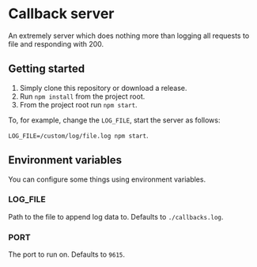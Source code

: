 # Callback server
An extremely server which does nothing more than logging all requests to file and responding with 200.

## Getting started
1. Simply clone this repository or download a release.
2. Run `npm install` from the project root.
3. From the project root run `npm start`.

To, for example, change the `LOG_FILE`, start the server as follows:

`LOG_FILE=/custom/log/file.log npm start`.

## Environment variables
You can configure some things using environment variables.

### LOG_FILE
Path to the file to append log data to. Defaults to `./callbacks.log`.

### PORT
The port to run on. Defaults to `9615`.